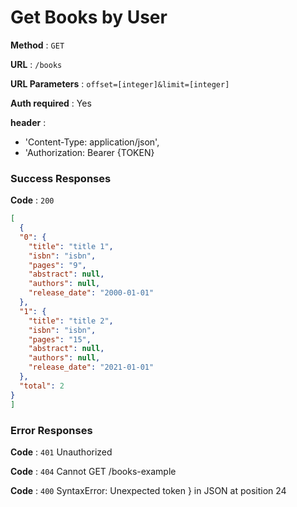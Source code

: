 # Get Books by User

**Method** : `GET`

**URL** : `/books`

**URL Parameters** : `offset=[integer]&limit=[integer]` 

**Auth required** : Yes

**header** : 
- 'Content-Type: application/json',
- 'Authorization: Bearer {TOKEN}

### Success Responses

**Code** : `200`

```json
[
  {
  "0": {
    "title": "title 1",
    "isbn": "isbn",
    "pages": "9",
    "abstract": null,
    "authors": null,
    "release_date": "2000-01-01"
  },
  "1": {
    "title": "title 2",
    "isbn": "isbn",
    "pages": "15",
    "abstract": null,
    "authors": null,
    "release_date": "2021-01-01"
  },
  "total": 2
}
]
```

### Error Responses
**Code** : `401`
Unauthorized

**Code** : `404`
Cannot GET /books-example

**Code** : `400`
SyntaxError: Unexpected token } in JSON at position 24